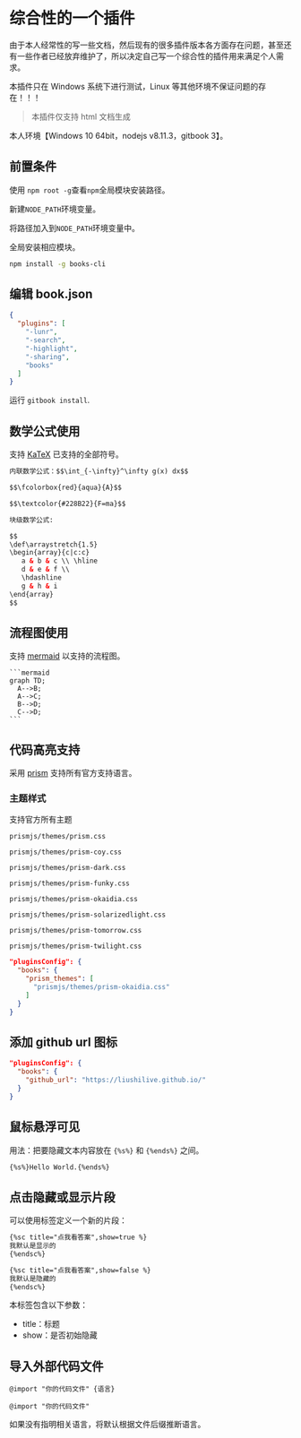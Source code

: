 # 综合性的一个插件

由于本人经常性的写一些文档，然后现有的很多插件版本各方面存在问题，甚至还有一些作者已经放弃维护了，所以决定自己写一个综合性的插件用来满足个人需求。

本插件只在 Windows 系统下进行测试，Linux 等其他环境不保证问题的存在！！！

>本插件仅支持 html 文档生成

本人环境【Windows 10 64bit，nodejs v8.11.3，gitbook 3】。

## 前置条件

使用 `npm root -g`查看`npm`全局模块安装路径。

新建`NODE_PATH`环境变量。

将路径加入到`NODE_PATH`环境变量中。

全局安装相应模块。

```bash
npm install -g books-cli
```

## 编辑 book.json

```json
{
  "plugins": [
    "-lunr",
    "-search",
    "-highlight",
    "-sharing",
    "books"
  ]
}
```

运行 `gitbook install`.

## 数学公式使用

支持 [KaTeX](https://khan.github.io/KaTeX/docs/supported.html) 已支持的全部符号。

```html
内联数学公式：$$\int_{-\infty}^\infty g(x) dx$$

$$\fcolorbox{red}{aqua}{A}$$

$$\textcolor{#228B22}{F=ma}$$

块级数学公式:

$$
\def\arraystretch{1.5}
\begin{array}{c|c:c}
   a & b & c \\ \hline
   d & e & f \\
   \hdashline
   g & h & i
\end{array}
$$
```

## 流程图使用

支持 [mermaid](https://mermaidjs.github.io/) 以支持的流程图。

    ```mermaid
    graph TD;
      A-->B;
      A-->C;
      B-->D;
      C-->D;
    ```

## 代码高亮支持

采用 [prism](https://prismjs.com/) 支持所有官方支持语言。

### 主题样式

支持官方所有主题

`prismjs/themes/prism.css`

`prismjs/themes/prism-coy.css`

`prismjs/themes/prism-dark.css`

`prismjs/themes/prism-funky.css`

`prismjs/themes/prism-okaidia.css`

`prismjs/themes/prism-solarizedlight.css`

`prismjs/themes/prism-tomorrow.css`

`prismjs/themes/prism-twilight.css`

```json
"pluginsConfig": {
  "books": {
    "prism_themes": [
      "prismjs/themes/prism-okaidia.css"
    ]
  }
}
```

## 添加 github url 图标

```json
"pluginsConfig": {
  "books": {
    "github_url": "https://liushilive.github.io/"
  }
}
```

## 鼠标悬浮可见

用法：把要隐藏文本内容放在 `{%s%}` 和 `{%ends%}` 之间。

```html
{%s%}Hello World.{%ends%}
```

## 点击隐藏或显示片段

可以使用标签定义一个新的片段：

```html
{%sc title="点我看答案",show=true %}
我默认是显示的
{%endsc%}

{%sc title="点我看答案",show=false %}
我默认是隐藏的
{%endsc%}
```

本标签包含以下参数：

* title：标题
* show：是否初始隐藏

## 导入外部代码文件

`@import "你的代码文件" {语言}`

`@import "你的代码文件"`

如果没有指明相关语言，将默认根据文件后缀推断语言。
